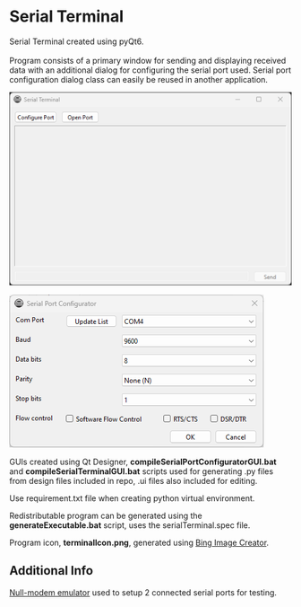 # Serial Terminal

Serial Terminal created using pyQt6.<br><br>
Program consists of a primary window for sending and displaying received data with an additional dialog for configuring the serial port used.
Serial port configuration dialog class can easily be reused in another application.<br>
 
![Main Program Window](README/MainWindow.png)

![Configurator Dialog GUI example](README/ConfiguratorDialog.png)

GUIs created using Qt Designer, **compileSerialPortConfiguratorGUI.bat** and **compileSerialTerminalGUI.bat** scripts used for generating .py files from design files included in repo, .ui files also included for editing.<br>

Use requirement.txt file when creating python virtual environment.<br>

Redistributable program can be generated using the **generateExecutable.bat** script, uses the serialTerminal.spec file.<br>

Program icon, **terminalIcon.png**, generated using [Bing Image Creator]([https://](https://www.bing.com/images/create)).<br>



## Additional Info

[Null-modem emulator]([https://](https://sourceforge.net/projects/com0com/)) used to setup 2 connected serial ports for testing.<br>
